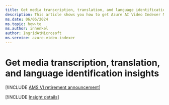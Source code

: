 ```yaml
---
title: Get media transcription, translation, and language identification insights  
description: This article shows you how to get Azure AI Video Indexer Media transcription, translation, and language identification insights.
ms.date: 06/06/2024
ms.topic: how-to
ms.author: inhenkel
author: IngridAtMicrosoft
ms.service: azure-video-indexer
---
```


# Get media transcription, translation, and language identification insights

[!INCLUDE [AMS VI retirement announcement](./includes/important-ams-retirement-avi-announcement.md)]

[!INCLUDE [Insight details](./includes/transcription-translation-lid.md)]
